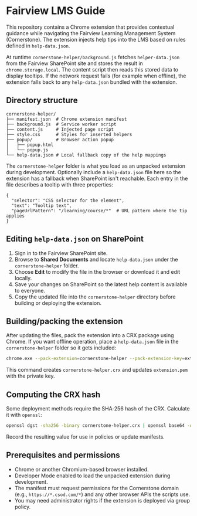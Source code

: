 # Fairview LMS Guide

This repository contains a Chrome extension that provides contextual guidance while navigating the Fairview Learning Management System (Cornerstone). The extension injects help tips into the LMS based on rules defined in `help-data.json`.

At runtime `cornerstone-helper/background.js` fetches `helper-data.json` from the Fairview SharePoint site and stores the result in `chrome.storage.local`. The content script then reads this stored data to display tooltips. If the network request fails (for example when offline), the extension falls back to any `help-data.json` bundled with the extension.

## Directory structure

```
cornerstone-helper/
├── manifest.json  # Chrome extension manifest
├── background.js  # Service worker script
├── content.js     # Injected page script
├── style.css      # Styles for inserted helpers
├── popup/         # Browser action popup
│   ├── popup.html
│   └── popup.js
└── help-data.json # Local fallback copy of the help mappings
```

The `cornerstone-helper` folder is what you load as an unpacked extension during development.
Optionally include a `help-data.json` file here so the extension has a fallback when SharePoint isn't reachable.
Each entry in the file describes a tooltip with three properties:

```
{
  "selector": "CSS selector for the element", 
  "text": "Tooltip text", 
  "pageUrlPattern": "/learning/course/*"  # URL pattern where the tip applies
}
```


## Editing `help-data.json` on SharePoint

1. Sign in to the Fairview SharePoint site.
2. Browse to **Shared Documents** and locate `help-data.json` under the `cornerstone-helper` folder.
3. Choose **Edit** to modify the file in the browser or download it and edit locally.
4. Save your changes on SharePoint so the latest help content is available to everyone.
5. Copy the updated file into the `cornerstone-helper` directory before building or deploying the extension.

## Building/packing the extension

After updating the files, pack the extension into a CRX package using Chrome. If you want offline operation, place a `help-data.json` file in the `cornerstone-helper` folder so it gets included:

```bash
chrome.exe --pack-extension=cornerstone-helper --pack-extension-key=extension.pem
```

This command creates `cornerstone-helper.crx` and updates `extension.pem` with the private key.

## Computing the CRX hash

Some deployment methods require the SHA‑256 hash of the CRX. Calculate it with `openssl`:

```bash
openssl dgst -sha256 -binary cornerstone-helper.crx | openssl base64 -A
```

Record the resulting value for use in policies or update manifests.

## Prerequisites and permissions

- Chrome or another Chromium-based browser installed.
- Developer Mode enabled to load the unpacked extension during development.
- The manifest must request permissions for the Cornerstone domain (e.g., `https://*.csod.com/*`) and any other browser APIs the scripts use.
- You may need administrator rights if the extension is deployed via group policy.

